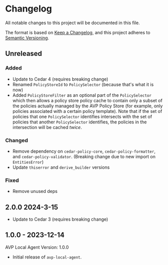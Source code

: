 # Changelog

All notable changes to this project will be documented in this file.

The format is based on [Keep a Changelog](https://keepachangelog.com/en/1.0.0/),
and this project adheres to [Semantic Versioning](https://semver.org/spec/v2.0.0.html).

## Unreleased

### Added

- Update to Cedar 4 (requires breaking change)
- Renamed `PolicyStoreId` to `PolicySelector` (because that's what it is now)
- Added `PolicyStoreFilter` as an optional part of the `PolicySelector` which then allows a policy store policy
  cache to contain only a subset of the policies actually managed by the AVP Policy Store (for example,
  only policies associated with a certain policy template). Note that if the set of policies that one 
  `PolicySelector` identifies intersects with the set of policies that another `PolicySelector` identifies,
  the policies in the intersection will be cached _twice_.

### Changed

- Remove dependency on `cedar-policy-core`, `cedar-policy-formatter`, and `cedar-policy-validator`. (Breaking change due to new import on `EntitiesError`)
- Update `thiserror` and `derive_builder` versions

### Fixed

- Remove unused deps

## 2.0.0 2024-3-15
- Update to Cedar 3 (requires breaking change)

## 1.0.0 - 2023-12-14
AVP Local Agent Version: 1.0.0
- Initial release of `avp-local-agent`.
